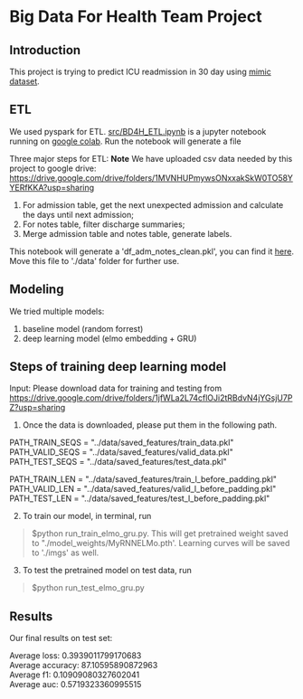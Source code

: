 # Big Data For Health Team Project

## Introduction

This project is trying to predict ICU readmission in 30 day using [mimic dataset](https://mimic.physionet.org/).

## ETL

We used pyspark for ETL. [src/BD4H_ETL.ipynb](https://github.com/Katvava/BigDataForHealth_TeamProject/blob/master/src/BD4H_ETL.ipynb) is a jupyter notebook running on [google colab](https://colab.research.google.com/notebooks/welcome.ipynb#recent=true). Run the notebook will generate a file

Three major steps for ETL:
**Note** We have uploaded csv data needed by this project to google drive: https://drive.google.com/drive/folders/1MVNHUPmywsONxxakSkW0TO58YYERfKKA?usp=sharing

1. For admission table, get the next unexpected admission and calculate the days until next admission;
2. For notes table, filter discharge summaries;
3. Merge admission table and notes table, generate labels.

This notebook will generate a 'df_adm_notes_clean.pkl', you can find it [here](https://drive.google.com/drive/folders/13PUJeKIsosour6fx4mojJBiPbhIxUovJ?usp=sharing). Move this file to './data' folder for further use.

## Modeling

We tried multiple models:

1. baseline model (random forrest)
2. deep learning model (elmo embedding + GRU)

## Steps of training deep learning model
Input: Please download data for training and testing from https://drive.google.com/drive/folders/1jfWLa2L74cflOJi2tRBdvN4jYGsjU7PZ?usp=sharing

1. Once the data is downloaded, please put them in the following path.

PATH_TRAIN_SEQS = "../data/saved_features/train_data.pkl"
PATH_VALID_SEQS = "../data/saved_features/valid_data.pkl"
PATH_TEST_SEQS = "../data/saved_features/test_data.pkl"

PATH_TRAIN_LEN = "../data/saved_features/train_l_before_padding.pkl"
PATH_VALID_LEN = "../data/saved_features/valid_l_before_padding.pkl"
PATH_TEST_LEN = "../data/saved_features/test_l_before_padding.pkl"

2. To train our model, in terminal, run 
> $python run_train_elmo_gru.py.
This will get pretrained weight saved to "./model_weights/MyRNNELMo.pth'. Learning curves will be saved to './imgs' as well.

3. To test the pretrained model on test data, run
> $python run_test_elmo_gru.py

## Results

Our final results on test set:

Average loss:     0.3939011799170683  
Average accuracy: 87.10595890872963  
Average f1:       0.10909080327602041  
Average auc:      0.5719323360995515  
